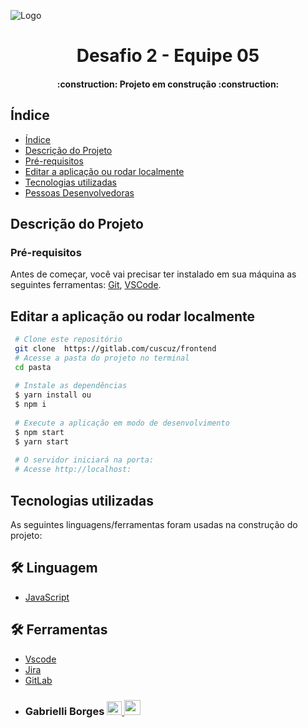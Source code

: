 ![Logo](https://i.pinimg.com/originals/6a/92/44/6a9244c9cd387c4bf1e2822684f1211a.png)


<h1 align="center">
     Desafio 2 - Equipe 05
</h1>

<h4 align="center"> 
    :construction:  Projeto em construção  :construction:
</h4>

## Índice 
* [Índice](#índice)
* [Descrição do Projeto](#descrição-do-projeto)
* [Pré-requisitos](#pré-requisitos)
* [Editar a aplicação ou rodar localmente](#editar-a-aplicação-ou-rodar-localmente)
* [Tecnologias utilizadas](#tecnologias-utilizadas)
* [Pessoas Desenvolvedoras](#pessoas-desenvolvedoras)


## Descrição do Projeto


###  Pré-requisitos<a id="pre-requisitos"></a>

Antes de começar, você vai precisar ter instalado em sua máquina as seguintes ferramentas:
 [Git](https://git-scm.com/),
 [VSCode](https://code.visualstudio.com/).

## Editar a aplicação ou rodar localmente

````bash 
 # Clone este repositório
 git clone  https://gitlab.com/cuscuz/frontend
 # Acesse a pasta do projeto no terminal
 cd pasta
 
 # Instale as dependências
 $ yarn install ou
 $ npm i 
 
 # Execute a aplicação em modo de desenvolvimento
 $ npm start 
 $ yarn start
 
 # O servidor iniciará na porta:
 # Acesse http://localhost:
 ````

## Tecnologias utilizadas
 As seguintes linguagens/ferramentas foram usadas na construção do projeto:

## 🛠 Linguagem

 - [JavaScript](javaScript)

 ## 🛠 Ferramentas
 - [Vscode](vscode)
 - [Jira](Jira)
 - [GitLab](GitLab)
  
 
* ### Gabrielli Borges <a href="https://www.linkedin.com/in/gabrielli-borges-b02341207/" target="_blank"><img src="https://user-images.githubusercontent.com/87882835/138565094-66ce9be2-2596-48ff-9a35-d03f166aa661.png" height="22px" width="24px" > </a> <a href="https://github.com/Gabrielli5047" target="_blank"><img src="https://cdn-icons-png.flaticon.com/512/25/25231.png" height="24px" width="26px" > </a>
